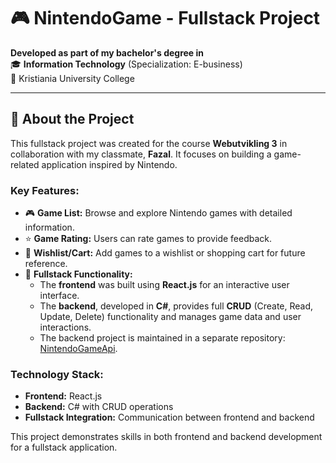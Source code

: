 # 🎮 NintendoGame - Fullstack Project  

**Developed as part of my bachelor's degree in**  
🎓 **Information Technology** (Specialization: E-business)  
📍 Kristiania University College  

---

## 🌟 About the Project  
This fullstack project was created for the course **Webutvikling 3** in collaboration with my classmate, **Fazal**. It focuses on building a game-related application inspired by Nintendo.  

### Key Features:  
- 🎮 **Game List:** Browse and explore Nintendo games with detailed information.  
- ⭐ **Game Rating:** Users can rate games to provide feedback.  
- 🛒 **Wishlist/Cart:** Add games to a wishlist or shopping cart for future reference.  
- 🔄 **Fullstack Functionality:**  
  - The **frontend** was built using **React.js** for an interactive user interface.  
  - The **backend**, developed in **C#**, provides full **CRUD** (Create, Read, Update, Delete) functionality and manages game data and user interactions.  
  - The backend project is maintained in a separate repository:  
    [NintendoGameApi](https://github.com/hamzas4011/NintendoGameApi).  

### Technology Stack:  
- **Frontend:** React.js  
- **Backend:** C# with CRUD operations
- **Fullstack Integration:** Communication between frontend and backend    

This project demonstrates skills in both frontend and backend development for a fullstack application.  

